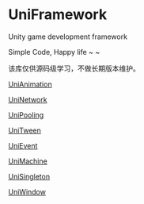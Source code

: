 # UniFramework
Unity game development framework

Simple Code, Happy life ~ ~

该库仅供源码级学习，不做长期版本维护。

[UniAnimation](./UniFramework/UniAnimation)

[UniNetwork](./UniFramework/UniNetwork)

[UniPooling](./UniFramework/UniPooling)

[UniTween](./UniFramework/UniTween)

[UniEvent](./UniFramework/UniEvent)

[UniMachine](./UniFramework/UniMachine)

[UniSingleton](./UniFramework/UniSingleton)

[UniWindow](./UniFramework/UniWindow)
